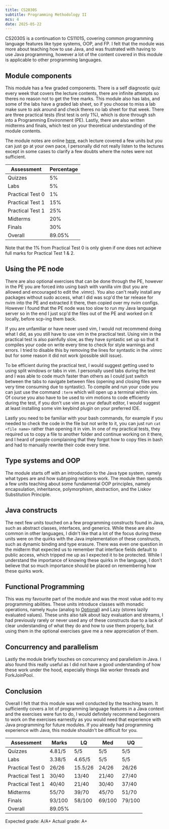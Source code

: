 ```yaml
---
title: CS2030S
subtitle: Programming Methodology II
mcs: 4
date: 2025-05-22
---
```

CS2030S is a continuation to CS1101S, covering common programming language features like
type systems, OOP, and FP. I felt that the module was more about teaching how to use Java,
and was frustrated with having to use Java programming, however a lot of the content covered in this
module is applicable to other programming languages.

## Module components

This module has a few graded components. There is a self diagnostic quiz every week that covers the lecture contents,
there are infinite attempts so theres no reason not to get the free marks.
This module also has labs, and some of the labs have a graded lab sheet,
so if you choose to miss a lab make sure to ask around and check theres no lab sheet for that week.
There are three practical tests (first test is only 1%), which is done through ssh into a Programming Environment (PE).
Lastly, there are also written midterms and finals, which test on your theoretical understanding
of the module contents.

The module notes are online [here](https://nus-cs2030s.github.io/2425-s2/),
each lecture covered a few units but you can just go at your
own pace, I personally did not really listen to the lectures
except in some cases to clarify a few doubts where the notes were not sufficient.

| Assessment     | Percentage |
|----------------|-----------|
| Quizzes   | 5%   |
| Labs   | 5%   |
| Practical Test 0   | 1% |
| Practical Test 1   | 15% |
| Practical Test 1   | 25% |
| Midterms       | 20%     |
| Finals         | 30%    |
| Overall | 89.05% |

Note that the 1% from Practical Test 0 is only given if one does not achieve full marks for Practical Test 1 & 2.

## Using the PE node

There are also optional exercises that can be done through the PE,
however in the PE you are forced into using bash with vanilla vim
(but you are allowed and encouraged to edit the .vimrc).
You also can't really install any packages without sudo access,
what I did was scp'd the tar release for nvim into the PE and
extracted it there, then copied over my nvim configs. However I found
that the PE node was too slow to run my Java language server so in the
end I just scp'd the files out of the PE and worked on it locally,
before scp-ing them back.

If you are unfamiliar or have never used vim, I would not recommend
doing what I did, as you still have to use vim in the practical test.
Using vim in the practical test is also painfully slow, as they have
syntastic set up so that it compiles your code on write every time to
check for style warnings and errors. I tried to disable this by removing
the lines for syntastic in the .vimrc but for some reason it did not work (possible skill issue).

To be efficient during the practical test, I would suggest getting used to
using split windows or tabs in vim. I personally used tabs during the test
and I was able to code much faster than others as I could just switch
between the tabs to navigate between files (opening and closing files were very time consuming due to syntastic).
To compile and run your code you can just use the command `:term` which will open up a terminal within vim.
Of course you also have to be used to vim motions to code efficiently during the test,
if you don't use vim as your default editor, I would suggest at least installing some vim keybind plugin
on your preferred IDE.

Lastly you need to be familiar with your bash commands,
for example if you needed to check the code in the file but not write to it,
you can just run `cat <file name>` rather than opening it in vim.
In one of my practical tests, they required us to copy a
file to another folder and continue working on it there,
and I heard of people complaining that they forgot how to copy files
in bash and had to manually rewrite their code every time.

## Type systems and OOP

The module starts off with an introduction to the Java type system, namely
what types are and how subtyping relations work. The module then spends
a few units teaching about some fundamental OOP principles, namely encapsulation,
inheritance, polymorphism, abstraction, and the Liskov Substitution Principle.

## Java constructs

The next few units touched on a few programming constructs found in Java,
such as abstract classes, interfaces, and generics. While these are also common
in other languages, I didn't like that a lot of the focus during these units were on the quirks with the
Java implementation of these constructs, such as dynamic binding and type erasure.
There was even one question in the midterm that expected us to remember that
interface fields default to public access, which tripped me up as I expected it to be protected.
While I understand the importance of knowing these quirks in the language,
I don't believe that so much importance should be placed on remembering how these quirks work.

## Functional Programming

This was my favourite part of the module and was the most
value add to my programming abilities. These units introduce
classes with monadic operations, namely `Maybe` (analog to [Optional](https://docs.oracle.com/javase/8/docs/api/java/util/Optional.html))
and Lazy (stores lazily evaluated values).
These units also talk about lazy evaluation and streams, I had previously rarely or never
used any of these constructs due to a lack of clear understanding of what they do and how
to use them properly, but using them in the optional exercises gave me a new
appreciation of them.

## Concurrency and parallelism

Lastly the module briefly touches on concurrency and parallelism in Java.
I also found this really useful as I did not have a good understanding of how
these work under the hood, especially things like worker threads and ForkJoinPool.

## Conclusion

Overall I felt that this module was well conducted by the teaching team.
It sufficiently covers a lot of programming language features in a Java
context and the exercises were fun to do, I would definitely recommend
beginners to work on the exercises earnestly as you would need that
experience with Java programming for future modules. If you already had
programming experience with Java, this module shouldn't be difficult for you.

| Assessment     | Marks     | LQ | Med | UQ |
|----------------|-----------|-|-|-|
| Quizzes   | 4.81/5   | 5/5 | 5/5 | 5/5 |
| Labs   | 3.38/5   | 4.65/5 | 5/5 | 5/5 |
| Practical Test 0   | 26/26   | 15.5/26 | 24/26 | 26/26 |
| Practical Test 1   | 30/40   | 13/40 | 21/40 | 27/40 |
| Practical Test 1   | 40/40   | 21/40 | 30/40 | 37/40 |
| Midterms       | 55/70     | 39/70 | 45/70 | 51/70 |
| Finals         | 93/100    | 58/100 | 69/100 | 79/100 |
| Overall | 89.05% |

Expected grade: A/A+
Actual grade: A+
